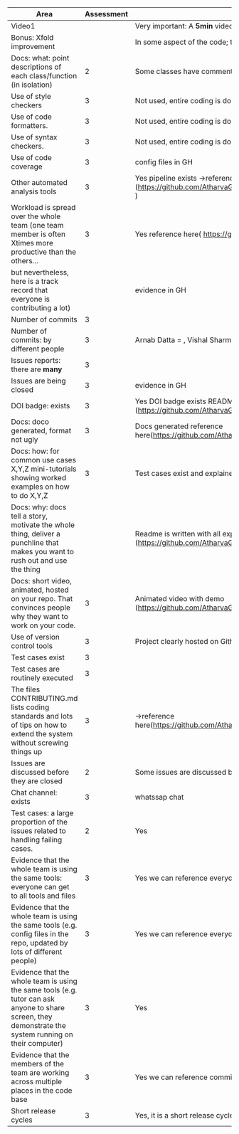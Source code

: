 
| Area                                                                                                                                                | Assessment | Evidence                                                                                                                                                                                                                           |
|-----------------------------------------------------------------------------------------------------------------------------------------------------|------------|-------------------------------------------------------------------------------------------------------------------------------------------------------------------------------------------------------------------------------------|
|Video1||Very important: A **5min** video of new functionality, showing a significant delta from old. |
|Bonus: Xfold improvement| |In some aspect of the code; theoretical complexity, runtime, memory, developer time...|
|Docs: what: point descriptions of each class/function (in isolation) |2|Some classes have comments some don’t|
|Use of style checkers |3|Not used, entire coding is done in Android Studio |
|Use of code formatters.| 3| Not used, entire coding is done in Android Studio |
|Use of syntax checkers.| 3| Not used, entire coding is done in Android Studio |
|Use of code coverage|3 |config files in GH|
|Other automated analysis tools |3| Yes pipeline exists ->reference here (https://github.com/AtharvaGole/XpensAuditor/blob/main/.github/workflows/android.yml )|
|Workload is spread over the whole team (one team member is often Xtimes more productive than the others... |3|Yes  reference here( https://github.com/AtharvaGole/XpensAuditor/graphs/contributors) |
|but nevertheless, here is a track record that everyone is contributing a lot)||evidence in GH|
|Number of commits|3|  |
|Number of commits: by different people|3| Arnab Datta = , Vishal Sharma = , Dakshil Kanakia = , Dhanya Dasari = , Atharva Gole =|
|Issues reports: there are **many**|3||
|Issues are being closed|3|evidence in GH|
|DOI badge: exists|3|Yes DOI badge exists README.md (https://github.com/AtharvaGole/XpensAuditor/blob/main/README.md)|
|Docs: doco generated, format not ugly| 3|Docs generated reference here(https://github.com/AtharvaGole/XpensAuditor/tree/main/docs )|
|Docs: how: for common use cases X,Y,Z mini-tutorials showing worked examples on how to do X,Y,Z|3|Test cases exist and explained in the video|
|Docs: why: docs tell a story, motivate the whole thing, deliver a punchline that makes you want to rush out and use the thing||Readme is written with all explanations -> reference (https://github.com/AtharvaGole/XpensAuditor/blob/main/README.md)|
|Docs: short video, animated, hosted on your repo. That convinces people why they want to work on your code.|3|Animated video with demo (https://github.com/AtharvaGole/XpensAuditor/blob/main/README.md)|
|Use of version control tools|3|Project clearly hosted on Github|
|Test cases exist|3| |
|Test cases are routinely executed|3| |
|The files CONTRIBUTING.md lists coding standards and lots of tips on how to extend the system without screwing things up|3|->reference here(https://github.com/AtharvaGole/XpensAuditor/blob/main/CONTRIBUTING.md)|
|Issues are discussed before they are closed|2|Some issues are discussed before, some are not|
|Chat channel: exists|3|whatssap chat |
|Test cases: a large proportion of the issues related to handling failing cases.|2|Yes|
|Evidence that the whole team is using the same tools: everyone can get to all tools and files|3| Yes we can reference everyone as contributor in app folder |
|Evidence that the whole team is using the same tools (e.g. config files in the repo, updated by lots of different people)|3|Yes we can reference everyone as contributor in app folder|
|Evidence that the whole team is using the same tools (e.g. tutor can ask anyone to share screen, they demonstrate the system running on their computer)|3|Yes|
|Evidence that the members of the team are working across multiple places in the code base|3|Yes we can reference  commits on different files|
|Short release cycles |3| Yes, it is a short release cycle reference here()|
